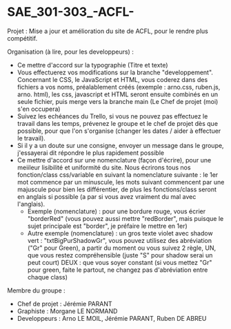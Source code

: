 # SAE_301-303_-ACFL-

Projet :
Mise a jour et amélioration du site de ACFL, pour le rendre plus compétitif.

Organisation (à lire, pour les developpeurs) :
- Ce mettre d'accord sur la typographie (Titre et texte)
- Vous effectuerez vos modifications sur la branche "developpement". Concernant le CSS, le JavaScript et HTML, vous coderez dans des fichiers a vos noms, préalablement créés (exemple : arno.css, ruben.js, arno. html), les css, javascript et HTML seront ensuite combinés en un seule fichier, puis merge vers la branche main (Le Chef de projet (moi) s'en occupera)
- Suivez les echéances du Trello, si vous ne pouvez pas effectuez le travail dans les temps, prévenez le groupe et le chef de projet dès que possible, pour que l'on s'organise (changer les dates / aider à effectuer le travail).
- Si il y a un doute sur une consigne, envoyer un message dans le groupe, j'essayerai dit répondre le plus rapidement possible
- Ce mettre d'accord sur une nomenclature (façon d'écrire), pour une meiileur lisibilité et uniformité du site. Nous écrirons tous nos fonction/class css/variable en suivant la nomenclature suivante : le 1er mot commence par un minuscule, les mots suivant commencent par une majuscule pour bien les différentier, de plus les fonctions/class seront en anglais si possible (a par si vous avez vraiment du mal avec l'anglais).
  - Exemple (nomenclature) : pour une bordure rouge, vous écrier "borderRed" (vous pouvez aussi mettre "redBorder", mais puisque le sujet principale est "border", je préfaire le mettre en 1er)
  - Autre exemple (nomenclature) : un gros texte violet avec shadow vert : "txtBigPurShadowGr", vous pouvez utilisez des abréviation ("Gr" pour Green), a partir du moment ou vous suivez 2 règle, UN, que vous restez compréhensible (juste "S" pour shadow serai un peut court) DEUX : que vous soyer constant (si vous mettez "Gr" pour green, faite le partout, ne changez pas d'abréviation entre chaque class)



Membre du groupe :
- Chef de projet : Jérémie PARANT
- Graphiste : Morgane LE NORMAND
- Developpeurs : Arno LE MOIL, Jérémie PARANT, Ruben DE ABREU
